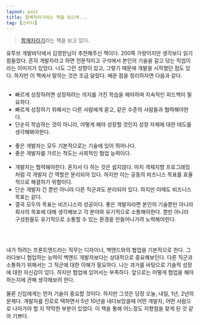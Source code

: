 ```yaml
---
layout: post
title: 함께자라기라는 책을 읽으며...
tag: [스터디]
---
```


> [함께자라기](http://www.yes24.com/Product/Goods/67350256?pid=123487&cosemkid=go15446056295385363&gclid=Cj0KCQjw1tGUBhDXARIsAIJx01n4GJw7L4pJ5xttelnpm6UMOVbwK6eSg_zX_suJbRuzAPBAFKRj52UaAjxiEALw_wcB)라는 책을 보고 있다.

유투브 개발바닥에서 김영한님이 추천해주신 책이다. 200쪽 가량이지만 생각보다 읽기 힘들었다. 흔히 개발자라고 하면 전문직이고 구석에서 본인의 기술을 갈고 닦는 직업이라는 이미지가 있었다. 나도 그런 성향이 있고, 그렇기 때문에 개발을 시작했던 점도 있다. 하지만 이 책에서 말하는 것은 조금 달랐다. 배운 점을 정리하자면 다음과 같다.
<br><br>

- 빠르게 성장하려면 성장하려는 의지를 가진 학습을 해야하며 지속적인 피드백이 필요하다.
- 빠르게 성장하기 위해서는 다른 사람에게 묻고, 같은 수준의 사람들과 협력해야한다.
- 단순히 학습하는 것이 아니라, 어떻게 해야 성장할 것인지 성장 자체에 대한 태도를 생각해봐야한다.
  <br><br>
- 좋은 개발자는 모두 기본적으로는 기술에 있어 뛰어나다.
- 좋은 개발자를 가르는 척도는 사회적인 협업 능력이다.
  <br><br>
- 개발자는 협력해야한다. 혼자서 다 하는 것은 쉽지않다. 마치 객체지향 프로그래밍처럼 각 개발자 간 역할은 분리되어 있다. 하지만 이는 공동의 비즈니스 목표를 효율적으로 해결하기 위함이다.
- 단순 개발자 간 뿐만 아니라 다른 직군과도 분리되어 있다. 하지만 이때도 비즈니스 목표는 같다.
- 결국 모두의 목표는 비즈니스의 성공이다. 좋은 개발자라면 본인의 기술뿐만 아니라 회사의 목표에 대해 생각해보고 각 분야와 유기적으로 소통해야한다. 뿐만 아니라 구성원들도 유기적으로 소통할 수 있는 환경을 만들어나가려 노력해야한다.

<br><br>

내가 하려는 프론트엔드라는 직무는 디자이너, 백엔드와의 협업을 기본적으로 한다. 그러다보니 협업하는 능력이 백엔드 개발자보다는 상대적으로 중요해보인다. 다른 직군과 소통하기 위해서는 그 직군에 대한 이해가 필요하다. 나는 과거를 바탕으로 기술적 성장에 대한 자신감이 있다. 하지만 협업에 있어서는 부족하다. 앞으로는 어떻게 협업을 해야하는지에 관해 생각해보려 한다.
<br><br>
물론 신입에게는 먼저 기술이 중요할 것이다. 하지만 그것은 당장 오늘, 내일, 1년, 2년의 문제다. 개발자를 진로로 택하면서 5년 10년을 내다보았을때 어떤 개발자, 어떤 사람으로 나아가야 할 지 막막한 부분이 있었다. 이 책을 통해 어느정도 지향점을 찾게 된 것 같아 기쁘다.
